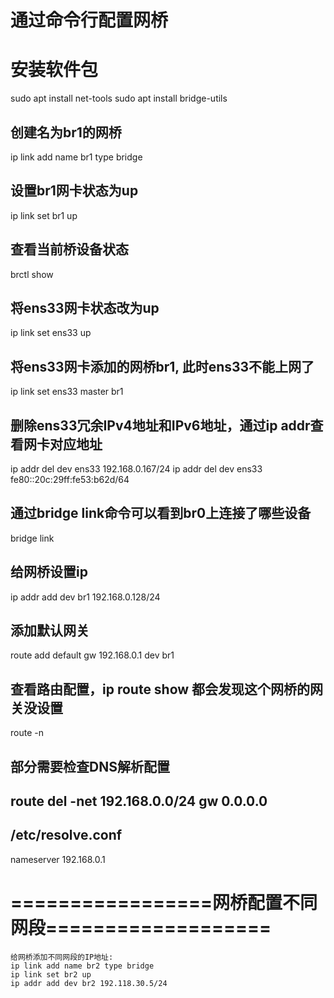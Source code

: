 # 通过命令行配置网桥

# 安装软件包
sudo apt install net-tools
sudo apt install bridge-utils

## 创建名为br1的网桥
ip link add name br1 type bridge

## 设置br1网卡状态为up
ip link set br1 up

## 查看当前桥设备状态
brctl show

## 将ens33网卡状态改为up
ip link set ens33 up
## 将ens33网卡添加的网桥br1, 此时ens33不能上网了
ip link set ens33 master br1

## 删除ens33冗余IPv4地址和IPv6地址，通过ip addr查看网卡对应地址
ip addr del dev ens33 192.168.0.167/24
ip addr del dev ens33 fe80::20c:29ff:fe53:b62d/64

## 通过bridge link命令可以看到br0上连接了哪些设备
bridge link
## 给网桥设置ip
ip addr add dev br1 192.168.0.128/24
## 添加默认网关
route add default gw 192.168.0.1 dev br1
## 查看路由配置，ip route show 都会发现这个网桥的网关没设置
route -n

## 部分需要检查DNS解析配置
## route del -net 192.168.0.0/24 gw 0.0.0.0
## /etc/resolve.conf
nameserver 192.168.0.1


# =================网桥配置不同网段===================
```text
给网桥添加不同网段的IP地址:
ip link add name br2 type bridge
ip link set br2 up
ip addr add dev br2 192.118.30.5/24
```
